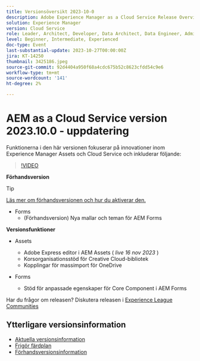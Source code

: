 ```yaml
---
title: Versionsöversikt 2023-10-0
description: Adobe Experience Manager as a Cloud Service Release Overview Video 2023.10.0
solution: Experience Manager
version: Cloud Service
role: Leader, Architect, Developer, Data Architect, Data Engineer, Admin, User
level: Beginner, Intermediate, Experienced
doc-type: Event
last-substantial-update: 2023-10-27T00:00:00Z
jira: KT-14250
thumbnail: 3425186.jpeg
source-git-commit: 92d4404a950f68a4cdc675b52c8623cfdd54c9e6
workflow-type: tm+mt
source-wordcount: '141'
ht-degree: 2%

---
```


# AEM as a Cloud Service version 2023.10.0 - uppdatering

Funktionerna i den här versionen fokuserar på innovationer inom Experience Manager Assets och Cloud Service och inkluderar följande:

>[!VIDEO](https://video.tv.adobe.com/v/3425186/?learn=on)

**Förhandsversion**

>[!TIP]
>
>[Läs mer om förhandsversionen och hur du aktiverar den.](https://experienceleague.adobe.com/docs/experience-manager-cloud-service/content/release-notes/prerelease.html)

* Forms
   * (Förhandsversion) Nya mallar och teman för AEM Forms

**Versionsfunktioner**

* Assets
   * Adobe Express editor i AEM Assets ( *live 16 nov 2023* )
   * Korsorganisationsstöd för Creative Cloud-bibliotek
   * Kopplingar för massimport för OneDrive

* Forms
   * Stöd för anpassade egenskaper för Core Component i AEM Forms

Har du frågor om releasen?  Diskutera releasen i [Experience League Communities](https://adobe.ly/474hr8v)

## Ytterligare versionsinformation

* [Aktuella versionsinformation](https://experienceleague.adobe.com/docs/experience-manager-cloud-service/content/release-notes/home.html)
* [Frigör färdplan](https://experienceleague.adobe.com/docs/experience-manager-release-information/aem-release-updates/update-releases-roadmap.html)
* [Förhandsversionsinformation](https://experienceleague.adobe.com/docs/experience-manager-cloud-service/content/release-notes/prerelease.html)